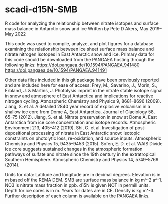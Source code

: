 # scadi-d15N-SMB
R code for analyzing the relationship between nitrate isotopes and surface mass balance in Antarctic snow and ice
Written by Pete D Akers, May 2019–May 2022

This code was used to compile, analyze, and plot figures for a database examining the relationship between ice sheet surface mass balance and nitrate nitrogen isotopes in East Antarctic snow and ice. Primary data for this code should be downloaded from the PANGAEA hosting through the following links:
https://doi.pangaea.de/10.1594/PANGAEA.941480
https://doi.pangaea.de/10.1594/PANGAEA.941491

Other data files included in this git package have been previously reported and are included here for ease of access:
Frey, M., Savarino, J., Morin, S., Erbland, J. & Martins, J. Photolysis imprint in the nitrate stable isotope signal in snow and atmosphere of East Antarctica and implications for reactive nitrogen cycling. Atmospheric Chemistry and Physics 9, 8681–8696 (2009).
Jiang, S. et al. A detailed 2840 year record of explosive volcanism in a shallow ice core from Dome A, East Antarctica. Journal of Glaciology 58, 65–75 (2012).
Jiang, S. et al. Nitrate preservation in snow at Dome A, East Antarctica from ice core concentration and isotope records. Atmospheric Environment 213, 405–412 (2019).
Shi, G. et al. Investigation of post-depositional processing of nitrate in East Antarctic snow: isotopic constraints on photolytic loss, re-oxidation, and source inputs. Atmospheric Chemistry and Physics 15, 9435–9453 (2015).
Sofen, E. D. et al. WAIS Divide ice core suggests sustained changes in the atmospheric formation pathways of sulfate and nitrate since the 19th century in the extratropical Southern Hemisphere. Atmospheric Chemistry and Physics 14, 5749–5769 (2014).

Units for data:
Latitude and longitude are in decimal degrees.
Elevation is in m based off the REMA DEM.
SMB are surface mass balance in kg m^-2 a^-1.
NO3 is nitrate mass fraction in ppb.
d15N is given NOT in permill units.
Depth for ice cores is in m.
Years for dates are in CE.
Density is kg m^-3.
Further description of each column is available on the PANGAEA links.
